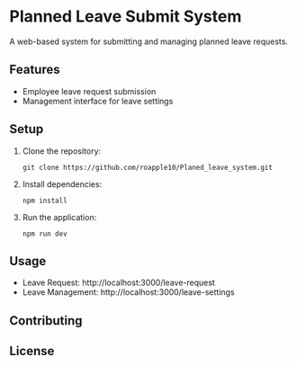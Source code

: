 # Planned Leave Submit System

A web-based system for submitting and managing planned leave requests.

## Features

- Employee leave request submission
- Management interface for leave settings

## Setup

1. Clone the repository:
   ```
   git clone https://github.com/roapple10/Planed_leave_system.git
   ```

2. Install dependencies:
   ```
   npm install
   ```

3. Run the application:
   ```
   npm run dev
   ```

## Usage

- Leave Request: http://localhost:3000/leave-request
- Leave Management: http://localhost:3000/leave-settings

## Contributing

## License


